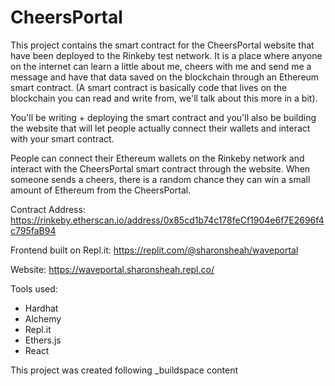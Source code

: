 # CheersPortal

This project contains the smart contract for the CheersPortal website that have been deployed to the Rinkeby test network. It is a place where anyone on the internet can learn a little about me, cheers with me and send me a message and have that data saved on the blockchain through an Ethereum smart contract. (A smart contract is basically code that lives on the blockchain you can read and write from, we'll talk about this more in a bit).

You'll be writing + deploying the smart contract and you'll also be building the website that will let people actually connect their wallets and interact with your smart contract.

People can connect their Ethereum wallets on the Rinkeby network and interact with the CheersPortal smart contract through the website. When someone sends a cheers, there is a random chance they can win a small amount of Ethereum from the CheersPortal.

Contract Address: https://rinkeby.etherscan.io/address/0x85cd1b74c178feCf1904e6f7E2696f4c795faB94

Frontend built on Repl.it: https://replit.com/@sharonsheah/waveportal

Website: https://waveportal.sharonsheah.repl.co/

Tools used:
- Hardhat
- Alchemy
- Repl.it
- Ethers.js
- React

This project was created following _buildspace content
